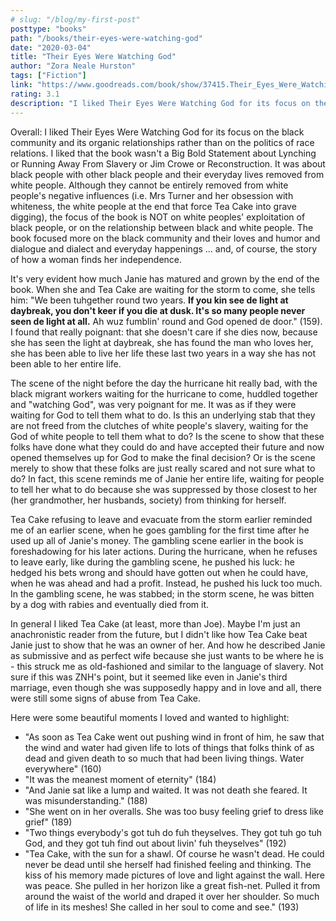 ```yaml
---
# slug: "/blog/my-first-post"
posttype: "books"
path: "/books/their-eyes-were-watching-god"
date: "2020-03-04"
title: "Their Eyes Were Watching God"
author: "Zora Neale Hurston"
tags: ["Fiction"]
link: "https://www.goodreads.com/book/show/37415.Their_Eyes_Were_Watching_God"
rating: 3.1
description: "I liked Their Eyes Were Watching God for its focus on the black community and its organic relationships rather than on the politics of race relations. I liked that the book wasn't a Big Bold Statement about Lynching or Running Away From Slavery or Jim Crowe or Reconstruction. It was about black people with other black people and their everyday lives removed from white people. Although they cannot be entirely removed from white people's negative influences (i.e. Mrs Turner and her obsession with whiteness, the white people at the end that force Tea Cake into grave digging), the focus of the book is NOT on white peoples' exploitation of black people, or on the relationship between black and white people. The book focused more on the black community and their loves and humor and dialogue and dialect and everyday happenings ... and, of course, the story of how a woman finds her independence."
---
```


Overall: I liked Their Eyes Were Watching God for its focus on the black community and its organic relationships rather than on the politics of race relations. I liked that the book wasn't a Big Bold Statement about Lynching or Running Away From Slavery or Jim Crowe or Reconstruction. It was about black people with other black people and their everyday lives removed from white people. Although they cannot be entirely removed from white people's negative influences (i.e. Mrs Turner and her obsession with whiteness, the white people at the end that force Tea Cake into grave digging), the focus of the book is NOT on white peoples' exploitation of black people, or on the relationship between black and white people. The book focused more on the black community and their loves and humor and dialogue and dialect and everyday happenings ... and, of course, the story of how a woman finds her independence.

It's very evident how much Janie has matured and grown by the end of the book. When she and Tea Cake are waiting for the storm to come, she tells him: "We been tuhgether round two years. **If you kin see de light at daybreak, you don't keer if you die at dusk. It's so many people never seen de light at all.** Ah wuz fumblin' round and God opened de door." (159). I found that really poignant: that she doesn't care if she dies now, because she has seen the light at daybreak, she has found the man who loves her, she has been able to live her life these last two years in a way she has not been able to her entire life.

The scene of the night before the day the hurricane hit really bad, with the black migrant workers waiting for the hurricane to come, huddled together and "watching God", was very poignant for me. It was as if they were waiting for God to tell them what to do. Is this an underlying stab that they are not freed from the clutches of white people's slavery, waiting for the God of white people to tell them what to do? Is the scene to show that these folks have done what they could do and have accepted their future and now opened themselves up for God to make the final decision? Or is the scene merely to show that these folks are just really scared and not sure what to do? In fact, this scene reminds me of Janie her entire life, waiting for people to tell her what to do because she was suppressed by those closest to her (her grandmother, her husbands, society) from thinking for herself. 

Tea Cake refusing to leave and evacuate from the storm earlier reminded me of an earlier scene, when he goes gambling for the first time after he used up all of Janie's money. The gambling scene earlier in the book is foreshadowing for his later actions. During the hurricane, when he refuses to leave early, like during the gambling scene, he pushed his luck: he hedged his bets wrong and should have gotten out when he could have, when he was ahead and had a profit. Instead, he pushed his luck too much. In the gambling scene, he was stabbed; in the storm scene, he was bitten by a dog with rabies and eventually died from it. 

In general I liked Tea Cake (at least, more than Joe). Maybe I'm just an anachronistic reader from the future, but I didn't like how Tea Cake beat Janie just to show that he was an owner of her. And how he described Janie as submissive and as perfect wife because she just wants to be where he is - this struck me as old-fashioned and similar to the language of slavery. Not sure if this was ZNH's point, but it seemed like even in Janie's third marriage, even though she was supposedly happy and in love and all, there were still some signs of abuse from Tea Cake. 

Here were some beautiful moments I loved and wanted to highlight:

- "As soon as Tea Cake went out pushing wind in front of him, he saw that the wind and water had given life to lots of things that folks think of as dead and given death to so much that had been living things. Water everywhere" (160)
- "It was the meanest moment of eternity" (184)
- "And Janie sat like a lump and waited. It was not death she feared. It was misunderstanding." (188)
- "She went on in her overalls. She was too busy feeling grief to dress like grief" (189)
- "Two things everybody's got tuh do fuh theyselves. They got tuh go tuh God, and they got tuh find out about livin' fuh theyselves" (192)
- "Tea Cake, with the sun for a shawl. Of course he wasn't dead. He could never be dead until she herself had finished feeling and thinking. The kiss of his memory made pictures of love and light against the wall. Here was peace. She pulled in her horizon like a great fish-net. Pulled it from around the waist of the world and draped it over her shoulder. So much of life in its meshes! She called in her soul to come and see." (193)